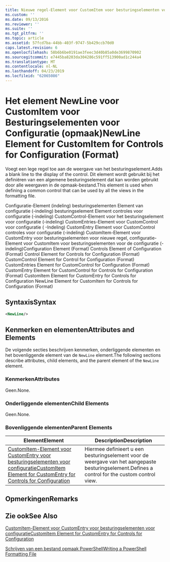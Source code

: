 ```yaml
---
title: Nieuwe regel-Element voor CustomItem voor besturingselementen voor de configuratie (-indeling) | Microsoft Docs
ms.custom: ''
ms.date: 09/13/2016
ms.reviewer: ''
ms.suite: ''
ms.tgt_pltfrm: ''
ms.topic: article
ms.assetid: 57fcd7ba-44bb-403f-9747-5b429ccb70d0
caps.latest.revision: 6
ms.openlocfilehash: 58b6b6be0191ae3feec3d40b85a0de3699870902
ms.sourcegitcommit: e7445ba8203da304286c591ff513900ad1c244a4
ms.translationtype: MT
ms.contentlocale: nl-NL
ms.lasthandoff: 04/23/2019
ms.locfileid: "62065086"
---
```

# <a name="newline-element-for-customitem-for-controls-for-configuration-format"></a><span data-ttu-id="c44d9-102">Het element NewLine voor CustomItem voor Besturingselementen voor Configuratie (opmaak)</span><span class="sxs-lookup"><span data-stu-id="c44d9-102">NewLine Element for CustomItem for Controls for Configuration (Format)</span></span>

<span data-ttu-id="c44d9-103">Voegt een lege regel toe aan de weergave van het besturingselement.</span><span class="sxs-lookup"><span data-stu-id="c44d9-103">Adds a blank line to the display of the control.</span></span> <span data-ttu-id="c44d9-104">Dit element wordt gebruikt bij het definiëren van een algemene besturingselement dat kan worden gebruikt door alle weergaven in de opmaak-bestand.</span><span class="sxs-lookup"><span data-stu-id="c44d9-104">This element is used when defining a common control that can be used by all the views in the formatting file.</span></span>

<span data-ttu-id="c44d9-105">Configuratie-Element (indeling) besturingselementen Element van configuratie (-indeling) besturingselement Element controles voor configuratie (-indeling) CustomControl-Element voor het besturingselement voor configuratie (-indeling) CustomEntries-Element voor CustomControl voor configuratie ( -Indeling) CustomEntry Element voor CustomControl controles voor configuratie (-indeling) CustomItem-Element voor CustomEntry voor besturingselementen voor nieuwe regel, configuratie-Element voor CustomItem voor besturingselementen voor de configuratie (-indeling)</span><span class="sxs-lookup"><span data-stu-id="c44d9-105">Configuration Element (Format) Controls Element of Configuration (Format) Control Element for Controls for Configuration (Format) CustomControl Element for Control for Configuration (Format) CustomEntries Element for CustomControl for Configuration (Format) CustomEntry Element for CustomControl for Controls for Configuration (Format) CustomItem Element for CustomEntry for Controls for Configuration NewLine Element for CustomItem for Controls for Configuration (Format)</span></span>

## <a name="syntax"></a><span data-ttu-id="c44d9-106">Syntaxis</span><span class="sxs-lookup"><span data-stu-id="c44d9-106">Syntax</span></span>

```xml
<NewLine/>
```

## <a name="attributes-and-elements"></a><span data-ttu-id="c44d9-107">Kenmerken en elementen</span><span class="sxs-lookup"><span data-stu-id="c44d9-107">Attributes and Elements</span></span>

<span data-ttu-id="c44d9-108">De volgende secties beschrijven kenmerken, onderliggende elementen en het bovenliggende element van de `NewLine` element.</span><span class="sxs-lookup"><span data-stu-id="c44d9-108">The following sections describe attributes, child elements, and the parent element of the `NewLine` element.</span></span>

### <a name="attributes"></a><span data-ttu-id="c44d9-109">Kenmerken</span><span class="sxs-lookup"><span data-stu-id="c44d9-109">Attributes</span></span>

<span data-ttu-id="c44d9-110">Geen.</span><span class="sxs-lookup"><span data-stu-id="c44d9-110">None.</span></span>

### <a name="child-elements"></a><span data-ttu-id="c44d9-111">Onderliggende elementen</span><span class="sxs-lookup"><span data-stu-id="c44d9-111">Child Elements</span></span>

<span data-ttu-id="c44d9-112">Geen.</span><span class="sxs-lookup"><span data-stu-id="c44d9-112">None.</span></span>

### <a name="parent-elements"></a><span data-ttu-id="c44d9-113">Bovenliggende elementen</span><span class="sxs-lookup"><span data-stu-id="c44d9-113">Parent Elements</span></span>

|<span data-ttu-id="c44d9-114">Element</span><span class="sxs-lookup"><span data-stu-id="c44d9-114">Element</span></span>|<span data-ttu-id="c44d9-115">Description</span><span class="sxs-lookup"><span data-stu-id="c44d9-115">Description</span></span>|
|-------------|-----------------|
|[<span data-ttu-id="c44d9-116">CustomItem-Element voor CustomEntry voor besturingselementen voor configuratie</span><span class="sxs-lookup"><span data-stu-id="c44d9-116">CustomItem Element for CustomEntry for Controls for Configuration</span></span>](./customitem-element-for-customentry-for-controls-for-configuration-format.md)|<span data-ttu-id="c44d9-117">Hiermee definieert u een besturingselement voor de weergave van het aangepaste besturingselement.</span><span class="sxs-lookup"><span data-stu-id="c44d9-117">Defines a control for the custom control view.</span></span>|

## <a name="remarks"></a><span data-ttu-id="c44d9-118">Opmerkingen</span><span class="sxs-lookup"><span data-stu-id="c44d9-118">Remarks</span></span>

## <a name="see-also"></a><span data-ttu-id="c44d9-119">Zie ook</span><span class="sxs-lookup"><span data-stu-id="c44d9-119">See Also</span></span>

[<span data-ttu-id="c44d9-120">CustomItem-Element voor CustomEntry voor besturingselementen voor configuratie</span><span class="sxs-lookup"><span data-stu-id="c44d9-120">CustomItem Element for CustomEntry for Controls for Configuration</span></span>](./customitem-element-for-customentry-for-controls-for-configuration-format.md)

[<span data-ttu-id="c44d9-121">Schrijven van een bestand opmaak PowerShell</span><span class="sxs-lookup"><span data-stu-id="c44d9-121">Writing a PowerShell Formatting File</span></span>](./writing-a-powershell-formatting-file.md)
